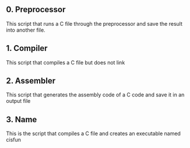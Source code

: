 ## 0. Preprocessor

This script that runs a C file through the preprocessor and save the result into another file.

## 1. Compiler

This script that compiles a C file but does not link 

## 2. Assembler

This script that generates the assembly code of a C code and save it in an output file

## 3. Name

This is the  script that compiles a C file and creates an executable named cisfun
